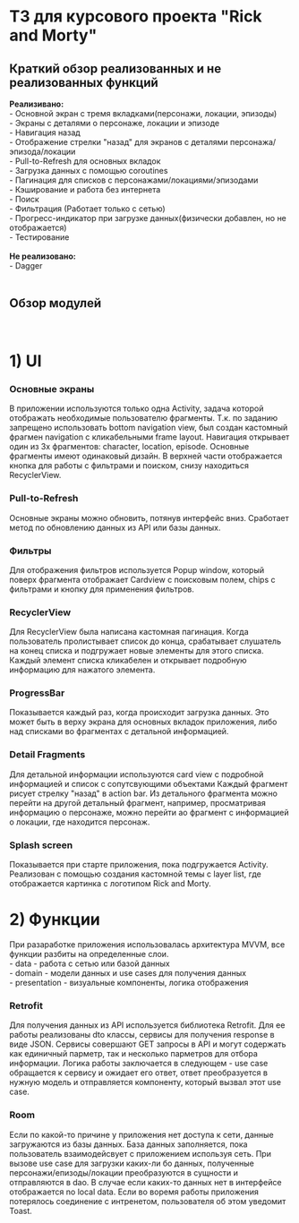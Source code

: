 <h1>ТЗ для курсового проекта "Rick and Morty"</h1>

<h2>Краткий обзор реализованных и не реализованных функций</h2>

**Реализивано:** </br>
    - Основной экран с тремя вкладками(персонажи, локации, эпизоды)</br>
    - Экраны с деталями о персонаже, локации и эпизоде</br>
    - Навигация назад</br>
    - Отображение стрелки "назад" для экранов с деталями персонажа/эпизода/локации</br>
    - Pull-to-Refresh для основных вкладок</br>
    - Загрузка данных с помощью coroutines</br>
    - Пагинация для списков с персонажами/локациями/эпизодами</br>
    - Кэширование и работа без интернета</br>
    - Поиск</br>
    - Фильтрация (Работает только с сетью)</br>
    - Прогресс-индикатор при загрузке данных(физически добавлен, но не отображается)</br>
    - Тестирование</br>
</br>
**Не реализовано:**</br>
    - Dagger</br>
</br>
<h2>Обзор модулей</h2>
</br>

<h1>1) UI</h1>

<h3>Основные экраны</h3>
В приложении используются только одна Activity, задача которой отображать необходимые пользователю фрагменты.
Т.к. по заданию запрещено использовать bottom navigation view, был создан кастомный фрагмен navigation с кликабельными frame layout.
Навигация открывает один из 3х фрагментов: character, location, episode.
Основные фрагменты имеют одинаковый дизайн. В верхней части отображается кнопка для работы с фильтрами и поиском, снизу
находиться RecyclerView.

<h3>Pull-to-Refresh</h3>
Основные экраны можно обновить, потянув интерфейс вниз. Сработает метод по обновлению данных из API или базы данных.

<h3>Фильтры</h3>
Для отображения фильтров используется Popup window, который поверх фрагмента отображает Cardview с поисковым полем,  
chips с фильтрами и кнопку для применения фильтров.

<h3>RecyclerView</h3>
Для RecyclerView была написана кастомная пагинация. Когда пользователь пролистывает список до конца, срабатывает слушатель
на конец списка и подгружает новые элементы для этого списка. Каждый элемент списка кликабелен и открывает подробную информацию
для нажатого элемента.

<h3>ProgressBar</h3>
Показывается каждый раз, когда происходит загрузка данных. Это может быть в верху экрана для основных вкладок приложения, либо над
списками во фрагментах с детальной информацией.

<h3>Detail Fragments</h3>
Для детальной информации используются card view с подробной информацией и список с сопутсвующими объектами
Каждый фрагмент рисует стрелку "назад" в action bar. Из детального фрагмента можно перейти на другой детальный фрагмент, например,
просматривая информацию о персонаже, можно перейти ао фрагмент с информацией о локации, где находится персонаж.

<h3>Splash screen</h3>
Показывается при старте приложения, пока подгружается Activity. Реализован с помощью создания кастомной темы
с layer list, где отображается картинка с логотипом Rick and Morty.

<h1> 2) Функции </h1>
При разаработке приложения использовалась архитектура MVVM, все функции разбиты на определенные слои. </br>
    - data - работа с сетью или базой данных </br>
    - domain - модели данных и use cases для получения данных </br>
    - presentation - визуальные компоненты, логика отображения </br>

<h3>Retrofit</h3>
Для получения данных из API используется библиотека Retrofit. Для ее работы реализованы dto классы, сервисы для получения
response в виде JSON. Сервисы совершают GET запросы в API и могут содержать как единичный парметр, так и несколько парметров
для отбора информации. Логика работы заключается в следующем -  use case обращается к сервису и ожидает его ответ, ответ преобразуется в
нужную модель и отправляется компоненту, который вызвал этот use case.

<h3>Room</h3>
Если по какой-то причине у приложения нет доступа к сети, данные загружаются из базы данных. База данных заполняется, 
пока пользователь взаимодейсвует с приложением используя сеть. При вызове use case для загрузки каких-ли бо данных, полученные
персонажи/епизоды/локации преобразуются в сущности и отправляются в dao. В случае если каких-то данных нет в интерфейсе отображается 
no local data. Если во воремя работы приложения потерялось соединение с интренетом, пользователя об этом уведомит Toast. 